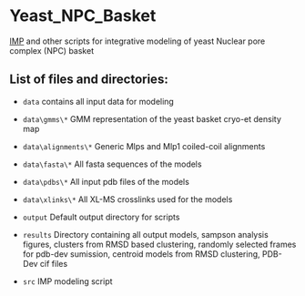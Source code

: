 # Yeast_NPC_Basket
[IMP](https://integrativemodeling.org/) and other scripts for integrative modeling of yeast Nuclear pore complex (NPC) basket

## List of files and directories:

- `data`	contains all input data for modeling

- `data\gmms\*`		  GMM representation of the yeast basket cryo-et density map

- `data\alignments\*`		  Generic Mlps and Mlp1 coiled-coil alignments

- `data\fasta\*`		  All fasta sequences of the models

- `data\pdbs\*`		  All input pdb files of the models

- `data\xlinks\*`		  All XL-MS crosslinks used for the models

- `output`		  Default output directory for scripts

- `results`		  Directory containing all output models, sampson analysis figures, clusters from RMSD based clustering, randomly selected frames for pdb-dev sumission, centroid models from RMSD clustering, PDB-Dev cif files

- `src`		  IMP modeling script




